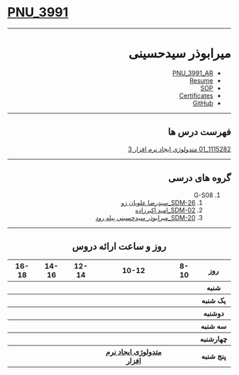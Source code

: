 # [PNU_3991](https://github.com/AliRazavi-edu/PNU_3991#TOC)

<div dir="rtl">
     
---------

# میرابوذر سیدحسینی
- [PNU_3991_AR](https://github.com/aboozar135//PNU_3991_AR)
- [Resume](https://github.com/aboozar135/RESUME) 
- [SOP](https://saharzeinivand.github.io/Sop/)
- [Certificates](https://saharzeinivand.github.io/Certificates/)
- [GitHub](https://github.com/saharzeinivand)

------------------
## فهرست درس ها  

[1115282_01	متدولوژي ايجاد نرم افزار	3](https://github.com/aboozar135/presentation)

--------------
## گروه های درسی

1. G-S08 
     1. [SDM-26_سيدرضا علويان زو](https://github.com/AliRazavi-edu/PNU_3991/tree/master/_MSc/SoftwareDevelopmentMethodologies/1115282_01/26_%D8%B3%D9%8A%D8%AF%D8%B1%D8%B6%D8%A7%20%D8%B9%D9%84%D9%88%D9%8A%D8%A7%D9%86%20%D8%B2%D9%88)  
     2. [SDM-02_اميد اكبرزاده](https://github.com/AliRazavi-edu/PNU_3991/tree/master/_MSc/SoftwareDevelopmentMethodologies/1115282_01/02_%D8%A7%D9%85%D9%8A%D8%AF%20%D8%A7%D9%83%D8%A8%D8%B1%D8%B2%D8%A7%D8%AF%D9%87)
     3. [SDM-20_ميرابوذر سيدحسيني پيله رود](https://github.com/AliRazavi-edu/PNU_3991/tree/master/_MSc/SoftwareDevelopmentMethodologies/1115282_01/20_%D9%85%D9%8A%D8%B1%D8%A7%D8%A8%D9%88%D8%B0%D8%B1%20%D8%B3%D9%8A%D8%AF%D8%AD%D8%B3%D9%8A%D9%86%D9%8A%20%D9%BE%D9%8A%D9%84%D9%87%20%D8%B1%D9%88%D8%AF)


------------------
<div align="center">
     
## روز و ساعت ارائه دروس

</div>

<div dir="LTR">
     
<table style="width:100%">
  <tr>
    <th >16-18</th>
    <th >14-16</th>
    <th >12-14</th>
    <th>10-12</th>
    <th>8-10</th>
    <th>روز</th>
  </tr>
  <tr>
    <th ><a > </a></th>
    <th ><a > </a></th>
    <th ><a > </a></th>
    <th></th>
    <th ><a > </a></th>
    <th>شنبه</th>
  </tr>
   <tr>
    <th ></th>
    <th ></th>
    <th></th>
    <th></th>
    <th ><a > </a></th>
    <th>یک شنبه</th>
  </tr>
   <tr>
     <th ><a> </a> </th>
     <th ><a > </a></th>
     <th><a  > </a></th>
    <th ></th> 
    <th><a > </a></th>
  <th>دوشنبه</th>
  </tr>
   <tr>
    <th ></th>
    <th ></th>
    <th></th>
    <th></th>
    <th ><a > </a></th>
    <th>سه شنبه</th>
  </tr>
   <tr>
    <th ></th>
    <th ></th>
    <th></th>
    <th></th>
     <th ><a > </a></th>
    <th>چهارشنبه</th>
  </tr>
   <tr>
    <th ></th>
     <th ><a></a></th>
      <th ><a  href="https://github.com/AliRazavi-edu/PNU_3991/tree/master/_MSc/SoftwareArchitecture"></a>                </th>
     <th><a  href="https://github.com/AliRazavi-edu/PNU_3991/tree/master/_MSc/SoftwareDevelopmentMethodologies">متدولوژی ایجاد نرم افزار</a></th>
    <th><a href="https://github.com/AliRazavi-edu/PNU_3991/tree/master/_MSc/AdvancedSoftwareEngineering"></a>              </th>
       <th>پنج شنبه</th>
  </tr>
</table>

</div>
